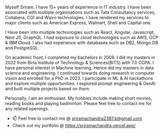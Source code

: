Myself Sriram. I have 15+ years of experience in IT industry. I have been associated with multiple organisations such as Tata Consultancy services, Collabera, CGI and Wipro technologies. I have rendered my services to major clients such as American Express, Walmart, Shell and Capital one.


I Have been into multiple technologies such as React, Angular, Javascript, Next JS, GraphQL. I had exposure to cloud technologies such as AWS, GCP & IBM Cloud. I also had experience with databases such as DB2, Mongo DB and PostgreSQL.


On academic front, I completed my bachelors in 2008. I did my masters in 2022 from Birla institute of Technology & Sciences(BITS) with 7.0 CGPA. I have personal interest in Machine learning. Hence did my masters in data science and engineering. I continued towards doing research in computer vision and enrolled for a PhD in 2023. I participate in ML & AI hackathons and explore multiple opportunities. I explored prompt engineering & GenAI and built multiple projects based on them.


Personally, I am an enthusiast. My hobbies include making short movies, reading books and playing badminton. Please feel free to contact me for any related openings.
- 📫 Feel free to contact me @ sriramachandra2387.k@gmail.com
- Check out my portfolio @ https://sriramachandra.vercel.app/

<!---
sr347012/sr347012 is a ✨ special ✨ repository because its `README.md` (this file) appears on your GitHub profile.
You can click the Preview link to take a look at your changes.
--->
